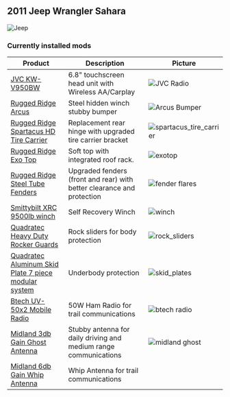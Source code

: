 ## 2011 Jeep Wrangler Sahara

![Jeep](https://raw.githubusercontent.com/fredsmith/fredsmith/main/images/jeep_header_medium.jpg)

### Currently installed mods

| Product                                                                                                                                                                       | Description                                                            | Picture                                                                                                                       |
| ---                                                                                                                                                                           | ---                                                                    | ---                                                                                                                           |
| [JVC KW-V950BW](https://www.us.jvc.com/car/multimedia/kw_v950bw/)                                                                                                             | 6.8" touchscreen head unit with Wireless AA/Carplay                    | ![JVC Radio](https://raw.githubusercontent.com/fredsmith/fredsmith/main/images/JVC_Radio.jpg)                           |
| [Rugged Ridge Arcus](https://ruggedridge.com/p/rugged-ridge-arcus-front-bumper/)                                                                                              | Steel hidden winch stubby bumper                                       | ![Arcus Bumper](https://raw.githubusercontent.com/fredsmith/fredsmith/main/images/arcus_bumper.jpg)                     |
| [Rugged Ridge Spartacus HD Tire Carrier](https://ruggedridge.com/p/rugged-ridge-spartacus-hd-tire-carrier/rgr-11546-55/)                                                      | Replacement rear hinge with upgraded tire carrier bracket              | ![spartacus_tire_carrier](https://raw.githubusercontent.com/fredsmith/fredsmith/main/images/spartacus_tire_carrier.jpg) |
| [Rugged Ridge Exo Top](https://ruggedridge.com/p/rugged-ridge-exo-top/rgr-13516-02/)                                                                                          | Soft top with integrated roof rack.                                    | ![exotop](https://raw.githubusercontent.com/fredsmith/fredsmith/main/images/exotop.jpg)                                 |
| [Rugged Ridge Steel Tube Fenders](https://ruggedridge.com/p/rugged-ridge-steel-tube-fenders/v/jeep/wrangler/2011/)                                                            | Upgraded fenders (front and rear) with better clearance and protection | ![fender flares](https://raw.githubusercontent.com/fredsmith/fredsmith/main/images/fender_flares.jpg)                   |
| [Smittybilt XRC 9500lb winch](https://winch.smittybilt.com)                                                                                                                   | Self Recovery Winch                                                    | ![winch](https://raw.githubusercontent.com/fredsmith/fredsmith/main/images/winch.jpg)                                   |
| [Quadratec Heavy Duty Rocker Guards](https://www.quadratec.com/p/quadratec/heavy-duty-rocker-guards-wrangler-jk-unlimited)                                                    | Rock sliders for body protection                                       | ![rock_sliders](https://raw.githubusercontent.com/fredsmith/fredsmith/main/images/rock_sliders.jpg)                     |
| [Quadratec Aluminum Skid Plate 7 piece modular system](https://www.quadratec.com/p/quadratec/aluminum-modular-skid-plate-system-bumper-and-muffler-skids-07-17-jeep-wrangler) | Underbody protection                                                   | ![skid_plates](https://raw.githubusercontent.com/fredsmith/fredsmith/main/images/skid_plates.jpg)                       |
| [Btech UV-50x2 Mobile Radio](https://baofengtech.com/product/uv-50x2/)                                                                                                        | 50W Ham Radio for trail communications                                 | ![btech radio](https://raw.githubusercontent.com/fredsmith/fredsmith/main/images/btech_radio.jpg)                       |
| [Midland 3db Gain Ghost Antenna](https://midlandusa.com/products/micromobile-mxta25-3db-gain-ghost-antenna)                                                                   | Stubby antenna for daily driving and medium range communications       | ![midland ghost](https://raw.githubusercontent.com/fredsmith/fredsmith/main/images/midland_ghost.jpg)                   |
| [Midland 6db Gain Whip Antenna](https://midlandusa.com/products/micromobile-mxta26-6db-gain-whip-antenna)                                                                     | Whip Antenna for trail communications                                  |                                                                                                                               |



